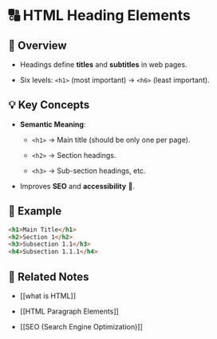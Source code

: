 # 🔠 HTML Heading Elements

## 📖 Overview

- Headings define **titles** and **subtitles** in web pages.
    
- Six levels: `<h1>` (most important) → `<h6>` (least important).
    

## 💡 Key Concepts

- **Semantic Meaning**:
    
    - `<h1>` → Main title (should be only one per page).
        
    - `<h2>` → Section headings.
        
    - `<h3>` → Sub-section headings, etc.
        
- Improves **SEO** and **accessibility** 🔎.
    

## 📌 Example

```html
<h1>Main Title</h1>
<h2>Section 1</h2>
<h3>Subsection 1.1</h3>
<h4>Subsection 1.1.1</h4>

```

## 🔗 Related Notes

- [[what is HTML]]
    
- [[HTML Paragraph Elements]]
    
- [[SEO (Search Engine Optimization)]]
